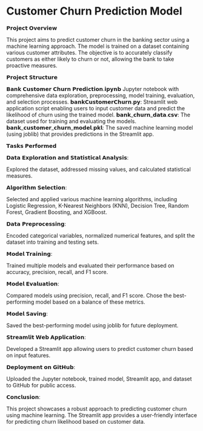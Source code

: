 
# Customer Churn Prediction Model

𝗣𝗿𝗼𝗷𝗲𝗰𝘁 𝗢𝘃𝗲𝗿𝘃𝗶𝗲𝘄

This project aims to predict customer churn in the banking sector using a machine learning approach. The model is trained on a dataset containing various customer attributes. The objective is to accurately classify customers as either likely to churn or not, allowing the bank to take proactive measures.

𝗣𝗿𝗼𝗷𝗲𝗰𝘁 𝗦𝘁𝗿𝘂𝗰𝘁𝘂𝗿𝗲

𝗕𝗮𝗻𝗸 𝗖𝘂𝘀𝘁𝗼𝗺𝗲𝗿 𝗖𝗵𝘂𝗿𝗻 𝗣𝗿𝗲𝗱𝗶𝗰𝘁𝗶𝗼𝗻.𝗶𝗽𝘆𝗻𝗯 Jupyter notebook with comprehensive data exploration, preprocessing, model training, evaluation, and selection processes.
𝗯𝗮𝗻𝗸𝗖𝘂𝘀𝘁𝗼𝗺𝗲𝗿𝗖𝗵𝘂𝗿𝗻.𝗽𝘆: Streamlit web application script enabling users to input customer data and predict the likelihood of churn using the trained model.
𝗯𝗮𝗻𝗸_𝗰𝗵𝘂𝗿𝗻_𝗱𝗮𝘁𝗮.𝗰𝘀𝘃: The dataset used for training and evaluating the models.
𝗯𝗮𝗻𝗸_𝗰𝘂𝘀𝘁𝗼𝗺𝗲𝗿_𝗰𝗵𝘂𝗿𝗻_𝗺𝗼𝗱𝗲𝗹.𝗽𝗸𝗹: The saved machine learning model (using joblib) that provides predictions in the Streamlit app.

𝗧𝗮𝘀𝗸𝘀 𝗣𝗲𝗿𝗳𝗼𝗿𝗺𝗲𝗱

𝗗𝗮𝘁𝗮 𝗘𝘅𝗽𝗹𝗼𝗿𝗮𝘁𝗶𝗼𝗻 𝗮𝗻𝗱 𝗦𝘁𝗮𝘁𝗶𝘀𝘁𝗶𝗰𝗮𝗹 𝗔𝗻𝗮𝗹𝘆𝘀𝗶𝘀:

Explored the dataset, addressed missing values, and calculated statistical measures.

𝗔𝗹𝗴𝗼𝗿𝗶𝘁𝗵𝗺 𝗦𝗲𝗹𝗲𝗰𝘁𝗶𝗼𝗻:

Selected and applied various machine learning algorithms, including Logistic Regression, K-Nearest Neighbors (KNN), Decision Tree, Random Forest, Gradient Boosting, and XGBoost.

𝗗𝗮𝘁𝗮 𝗣𝗿𝗲𝗽𝗿𝗼𝗰𝗲𝘀𝘀𝗶𝗻𝗴:

Encoded categorical variables, normalized numerical features, and split the dataset into training and testing sets.

𝗠𝗼𝗱𝗲𝗹 𝗧𝗿𝗮𝗶𝗻𝗶𝗻𝗴:

Trained multiple models and evaluated their performance based on accuracy, precision, recall, and F1 score.

𝗠𝗼𝗱𝗲𝗹 𝗘𝘃𝗮𝗹𝘂𝗮𝘁𝗶𝗼𝗻:

Compared models using precision, recall, and F1 score. Chose the best-performing model based on a balance of these metrics.

𝗠𝗼𝗱𝗲𝗹 𝗦𝗮𝘃𝗶𝗻𝗴:

Saved the best-performing model using joblib for future deployment.

𝗦𝘁𝗿𝗲𝗮𝗺𝗹𝗶𝘁 𝗪𝗲𝗯 𝗔𝗽𝗽𝗹𝗶𝗰𝗮𝘁𝗶𝗼𝗻:

Developed a Streamlit app allowing users to predict customer churn based on input features.

𝗗𝗲𝗽𝗹𝗼𝘆𝗺𝗲𝗻𝘁 𝗼𝗻 𝗚𝗶𝘁𝗛𝘂𝗯:

Uploaded the Jupyter notebook, trained model, Streamlit app, and dataset to GitHub for public access.

𝗖𝗼𝗻𝗰𝗹𝘂𝘀𝗶𝗼𝗻:

This project showcases a robust approach to predicting customer churn using machine learning. The Streamlit app provides a user-friendly interface for predicting churn likelihood based on customer data. 
